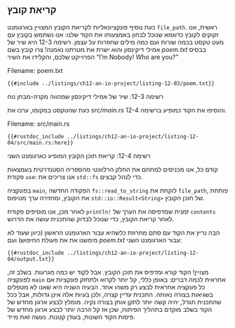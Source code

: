 ## קריאת קובץ

כעת נוסיף פונקציונאליות לקריאת הקובץ המצויין בארגומנט `file_path`. ראשית, אנו זקוקים לקובץ כדוגמא שנוכל לבחון באמצעותו את הקוד שלנו: אנו נשתמש בקובץ עם מעט טקסט בכמה שורות ועם כמה מילים שחוזרות על עצמן. רשימה 12-3 היא שיר של אמילי דיקינסון והוא ישרת את מטרתנו נאמנה! צרו קובץ בשם _poem.txt_ בבסיס הפרוייקט שלכם, והקלידו את השיר “I’m Nobody!
Who are you?”

<span class="filename">Filename: poem.txt</span>

```text
{{#include ../listings/ch12-an-io-project/listing-12-03/poem.txt}}
```

<span class="caption">רשימה 12-3: שיר של אמילי דיקינסון שמהווה מקרה-מבחן נוח</span>

כעת שהטקסט במקומו, ערכו את _src/main.rs_ והוסיפו את הקוד כמופיע ברשימה 12-4.

<span class="filename">Filename: src/main.rs</span>

```rust,should_panic,noplayground
{{#rustdoc_include ../listings/ch12-an-io-project/listing-12-04/src/main.rs:here}}
```

<span class="caption">רשימה 12-4: קריאת תוכן הקובץ המופיע כארגומנט השני</span>

קודם כל, אנו מכניסים למתחם את החלק הרלוונטי מהספריה הסטנדרטית בעמצאות פקודת `use`: אנו צריכים את `std::fs` כדי לנהל קבצים.

בפונקציה `main`, הפקודה החדשה `fs::read_to_string` לוקחת את `file_path`, פותחת את הקובץ, ומחזירה ערך מטיפוס `std::io::Result<String>` של תוכן הקובץ.

לאחר מכן, אנו מוסיפים פקודת `println!` זמנית שמדפיסה את הערך של `contents` לאחר קריאת הקובץ, כדי שנוכל לבדוק שהתכנית עושה את הדרוש.

הבה נריץ את הקוד עם סתם מחרוזת כלשהיא עבור הארגומנט הראשון (כיוון שעוד לא מימשנו את את פעולת החיפוש) ועם _poem.txt_ עבור הארגומנט השני:

```console
{{#rustdoc_include ../listings/ch12-an-io-project/listing-12-04/output.txt}}
```

מצויין! הקוד קורא ומדפיס את תוכן הקובץ. אבל לקוד יש כמה מגרעות. בשלב זה, לפונקציה `main` אחראית לכמה דברים: באופן כללי, קל יותר לקרוא ולתחזק פונקציות אם כל פונקציה אחראית לבצע רק משהו אחד. הבעיה השניה היא שאנו לא מטפלים בשגיאות בצורה נאותה. התכנית עדיין קצרה, ולכן בעיות אלה אינן גדולות, אבל ככל שהתכנית תגדל, יהיה קשה יותר לתקן אותן בצורה נקיה. מומלץ לבצע ארגון מחדש של הקוד בשלב מוקדם בתהליך הפיתוח, שכן אז קל הרבה יותר לבצע ארגון מחדש של פיסות הקוד השונות, בעודן קטנות. נעשה זאת מייד.
